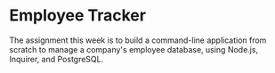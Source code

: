 # Employee Tracker

The assignment this week is to build a command-line application from scratch to manage a company's employee database, using Node.js, Inquirer, and PostgreSQL.
